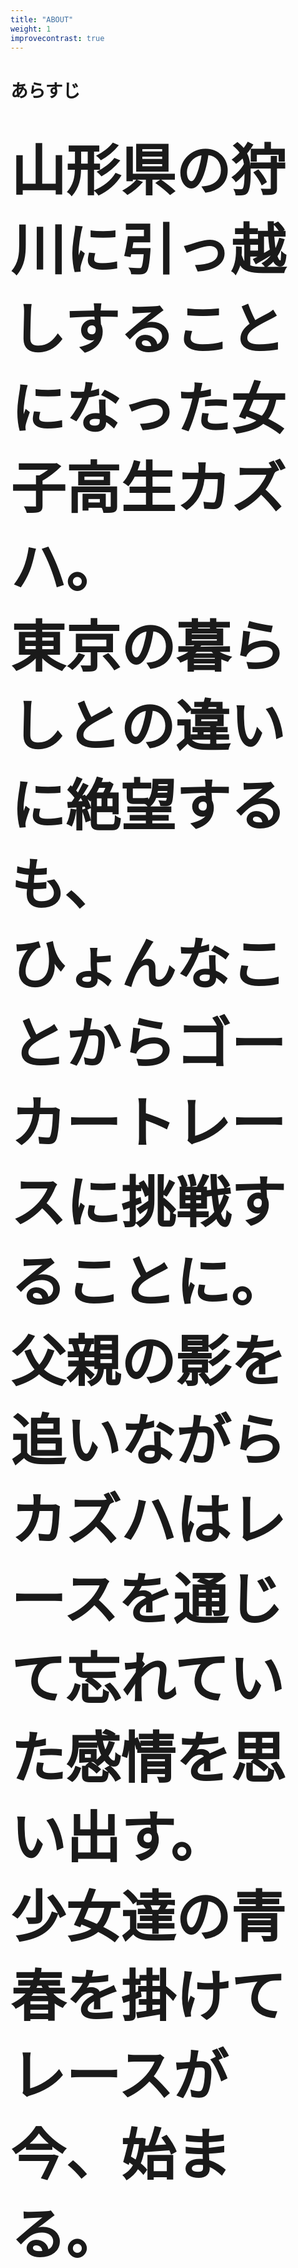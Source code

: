```yaml
---
title: "ABOUT"
weight: 1
improvecontrast: true
---
```


<div class="wf-mplus">
  <h1 class=> あらすじ<h1>
  <div style="font-size: 2.2vmax;">
    <section><span>山形県の狩川に引っ越しすることになった</span><span>女子高生カズハ。</span>  </section>
    <section>東京の暮らしとの違いに絶望するも、</section>
    <section><span>ひょんなことから</span><span>ゴーカートレースに挑戦することに。</span></section>
    <section><span>父親の影を追いながら</span><span>カズハはレースを通じて忘れていた</span><span>感情を思い出す。</span></section>
    <section><span>少女達の青春を掛けてレースが</span><span>今、始まる。</span></section>
  </div>
</div>
